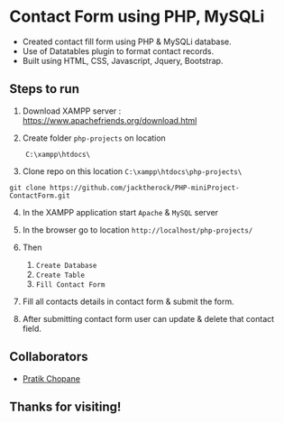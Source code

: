 # Contact Form using PHP, MySQLi

- Created contact fill form using PHP & MySQLi database.
- Use of Datatables plugin to format contact records.
- Built using HTML, CSS, Javascript, Jquery, Bootstrap.

## Steps to run
1) Download XAMPP server :
https://www.apachefriends.org/download.html

2) Create folder `php-projects` on location
```
    C:\xampp\htdocs\
```

3) Clone repo on this location `C:\xampp\htdocs\php-projects\`

```
git clone https://github.com/jacktherock/PHP-miniProject-ContactForm.git
```

4) In the XAMPP application start `Apache` & `MySQL` server

5) In the browser go to location `http://localhost/php-projects/`

6) Then
    1) `Create Database`
    2) `Create Table`
    3) `Fill Contact Form`

7) Fill all contacts details in contact form & submit the form.

8) After submitting contact form user can update & delete that contact field.

## Collaborators
- [Pratik Chopane](https://github.com/prateiku)

## Thanks for visiting!

